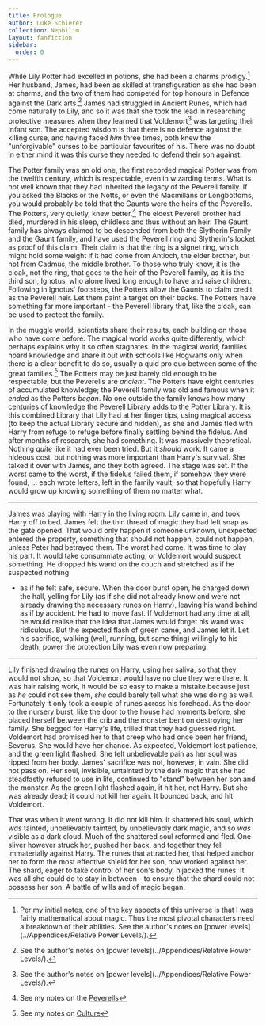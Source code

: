 ```yaml
---
title: Prologue
author: Luke Schierer
collection: Nephilim
layout: fanfiction
sidebar:
  order: 0
---
```


While Lily Potter had excelled in potions, she had been a charms
prodigy.[^202109026] Her husband, James, had been as skilled at
transfiguration as she had been at charms, and the two of them had competed
for top honours in Defence against the Dark arts.[^202109027] James had
struggled in Ancient Runes, which had come naturally to Lily, and so it was that
she took the lead in researching protective measures when they learned that
Voldemort[^202109028] was targeting their infant son. The accepted wisdom is
that there is no defence against the killing curse, and having faced _him_ three
times, both knew the "unforgivable" curses to be particular favourites of his.
There was no doubt in either mind it was this curse they needed to defend their
son against.

The Potter family was an old one, the first recorded magical Potter was from
the twelfth century, which is respectable, even in wizarding terms. What is
not well known that they had inherited the legacy of the Peverell family.
If you asked the Blacks or the Notts, or even the Macmillans or Longbottoms,
you would probably be told that the Gaunts were the heirs of the Peverells.
The Potters, very quietly, knew better.[^20210218-2] The eldest Peverell
brother had died, murdered in his sleep, childless and thus without an heir.
The Gaunt family has always claimed to be descended from both the Slytherin
Family and the Gaunt family, and have used the Peverell ring and Slytherin's
locket as proof of this claim. Their claim is that the ring is a signet
ring, which might hold some weight if it had come from Antioch, the elder
brother, but not from Cadmus, the middle brother. To those who truly know,
it is the cloak, not the ring, that goes to the heir of the Peverell family,
as it is the third son, Ignotus, who alone lived long enough to have and raise
children. Following in Ignotus' footsteps, the Potters allow the Gaunts to
claim credit as the Peverell heir. Let them paint a target on their backs.
The Potters have something far more important - the Peverell library that,
like the cloak, can be used to protect the family.

In the muggle world, scientists share their results, each building on
those who have come before. The magical world works quite differently,
which perhaps explains why it so often stagnates. In the magical world,
families hoard knowledge and share it out with schools like Hogwarts only
when there is a clear benefit to do so, usually a quid pro quo between
some of the great families.[^202104201] The Potters may be just barely old
enough to be respectable, but the Peverells are _ancient_. The Potters have
eight centuries of accumulated knowledge; the Peverell family was old and famous
when it _ended_ as the Potters _began_. No one outside the family knows how
many centuries of knowledge the Peverell Library adds to the Potter Library.
It is this combined Library that Lily had at her finger tips, using magical
access (to keep the actual Library secure and hidden), as she and James fled
with Harry from refuge to refuge before finally settling behind the fidelus.
And after months of research, she had something. It was massively theoretical.
Nothing _quite_ like it had ever been tried. But it _should_ work. It
came a hideous cost, but nothing was more important than Harry's survival.
She talked it over with James, and they both agreed. The stage was set.
If the worst came to the worst, if the fidelus failed them, if somehow
they were found, ... each wrote letters, left in the family vault, so that
hopefully Harry would grow up knowing something of them no matter what.

---

James was playing with Harry in the living room. Lily came in, and took
Harry off to bed. James felt the thin thread of magic they had left snap
as the gate opened. That would only happen if someone unknown, unexpected
entered the property, something that should not happen, could not happen,
unless Peter had betrayed them. The worst had come. It was time to play his
part. It would take consummate acting, or Voldemort would suspect something.
He dropped his wand on the couch and stretched as if he suspected nothing

- as if he felt safe, secure. When the door burst open, he charged down
  the hall, yelling for Lily (as if she did not already know and were not
  already drawing the necessary runes on Harry), leaving his wand behind as
  if by accident. He had to move fast. If Voldemort had any time at all, he
  would realise that the idea that James would forget his wand was ridiculous.
  But the expected flash of green came, and James let it. Let his sacrifice,
  walking (well, running, but same thing) willingly to his death, power the
  protection Lily was even now preparing.

---

Lily finished drawing the runes on Harry, using her saliva, so that they would
not show, so that Voldemort would have no clue they were there. It was hair
raising work, it would be so easy to make a mistake because just as _he_
could not see them, _she_ could barely tell what she was doing as well.
Fortunately it only took a couple of runes across his forehead. As the door
to the nursery burst, like the door to the house had moments before, she
placed herself between the crib and the monster bent on destroying her family.
She begged for Harry's life, trilled that they had guessed right. Voldemort had
promised her to that creep who had once been her friend, Severus. She would
have her chance. As expected, Voldemort lost patience, and the green light
flashed. She felt unbelievable pain as her soul was ripped from her body.
James' sacrifice was not, however, in vain. She did not pass on. Her soul,
invisible, untainted by the dark magic that she had steadfastly refused to
use in life, continued to "stand" between her son and the monster. As the
green light flashed again, it hit her, not Harry. But she was already dead;
it could not kill her again. It bounced back, and hit Voldemort.

That was when it went wrong. It did not kill him. It shattered his soul,
which _was_ tainted, unbelievably tainted, by unbelievably dark magic,
and so _was_ visible as a dark cloud. Much of the shattered soul reformed
and fled. One sliver however struck her, pushed her back, and together
they fell immaterially against Harry. The runes that attracted her, that
helped anchor her to form the most effective shield for her son, now worked
against her. The shard, eager to take control of her son's body, hijacked
the runes. It was all she could do to stay in between - to ensure that the
shard could not possess her son. A battle of wills and of magic began.

[^20210218-2]: See my notes on the [Peverells][]

[Peverells]: /Harrypedia/people/Peverell/

[^202104201]: See my notes on [Culture](/Harrypedia/culture)

[^202109028]:
    See the author's notes on
    [power levels](../Appendices/Relative Power Levels/).

[^202109027]:
    See the author's notes on
    [power levels](../Appendices/Relative Power Levels/).

[^202109026]:
    Per my initial [notes](../Appendices/Points%20of%20Divergence/), one of
    the key
    aspects of this universe is that I was fairly mathematical about magic.
    Thus the most pivotal characters need a breakdown of their abilities.
    See the author's notes on [power levels](../Appendices/Relative Power Levels/).
